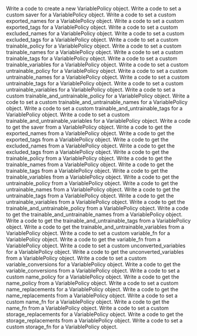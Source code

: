 Write a code to create a new VariablePolicy object.
Write a code to set a custom saver for a VariablePolicy object.
Write a code to set a custom exported_names for a VariablePolicy object.
Write a code to set a custom exported_tags for a VariablePolicy object.
Write a code to set a custom excluded_names for a VariablePolicy object.
Write a code to set a custom excluded_tags for a VariablePolicy object.
Write a code to set a custom trainable_policy for a VariablePolicy object.
Write a code to set a custom trainable_names for a VariablePolicy object.
Write a code to set a custom trainable_tags for a VariablePolicy object.
Write a code to set a custom trainable_variables for a VariablePolicy object.
Write a code to set a custom untrainable_policy for a VariablePolicy object.
Write a code to set a custom untrainable_names for a VariablePolicy object.
Write a code to set a custom untrainable_tags for a VariablePolicy object.
Write a code to set a custom untrainable_variables for a VariablePolicy object.
Write a code to set a custom trainable_and_untrainable_policy for a VariablePolicy object.
Write a code to set a custom trainable_and_untrainable_names for a VariablePolicy object.
Write a code to set a custom trainable_and_untrainable_tags for a VariablePolicy object.
Write a code to set a custom trainable_and_untrainable_variables for a VariablePolicy object.
Write a code to get the saver from a VariablePolicy object.
Write a code to get the exported_names from a VariablePolicy object.
Write a code to get the exported_tags from a VariablePolicy object.
Write a code to get the excluded_names from a VariablePolicy object.
Write a code to get the excluded_tags from a VariablePolicy object.
Write a code to get the trainable_policy from a VariablePolicy object.
Write a code to get the trainable_names from a VariablePolicy object.
Write a code to get the trainable_tags from a VariablePolicy object.
Write a code to get the trainable_variables from a VariablePolicy object.
Write a code to get the untrainable_policy from a VariablePolicy object.
Write a code to get the untrainable_names from a VariablePolicy object.
Write a code to get the untrainable_tags from a VariablePolicy object.
Write a code to get the untrainable_variables from a VariablePolicy object.
Write a code to get the trainable_and_untrainable_policy from a VariablePolicy object.
Write a code to get the trainable_and_untrainable_names from a VariablePolicy object.
Write a code to get the trainable_and_untrainable_tags from a VariablePolicy object.
Write a code to get the trainable_and_untrainable_variables from a VariablePolicy object.
Write a code to set a custom variable_fn for a VariablePolicy object.
Write a code to get the variable_fn from a VariablePolicy object.
Write a code to set a custom unconverted_variables for a VariablePolicy object.
Write a code to get the unconverted_variables from a VariablePolicy object.
Write a code to set a custom variable_conversions for a VariablePolicy object.
Write a code to get the variable_conversions from a VariablePolicy object.
Write a code to set a custom name_policy for a VariablePolicy object.
Write a code to get the name_policy from a VariablePolicy object.
Write a code to set a custom name_replacements for a VariablePolicy object.
Write a code to get the name_replacements from a VariablePolicy object.
Write a code to set a custom name_fn for a VariablePolicy object.
Write a code to get the name_fn from a VariablePolicy object.
Write a code to set a custom storage_replacements for a VariablePolicy object.
Write a code to get the storage_replacements from a VariablePolicy object.
Write a code to set a custom storage_fn for a VariablePolicy object.